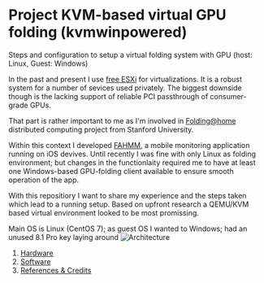 # Project KVM-based virtual GPU folding (kvmwinpowered)
Steps and configuration to setup a virtual folding system with GPU (host: Linux, Guest: Windows)

In the past and present I use [free ESXi](https://www.vmware.com/products/vsphere-hypervisor/gettingstarted) for virtualizations. It is a robust system for a number of sevices used privately. The biggest downside though is the lacking support of reliable PCI passthrough of consumer-grade GPUs.


That part is rather important to me as I'm involved in [Folding@home](http://folding.stanford.edu) distributed computing project from Stanford University.

Within this context I developed [FAHMM](http://www.fahmm.net), a mobile monitoring application  running on iOS devives. Until recently I was fine with only Linux as folding environment; but changes in the functionlaity required me to have at least one Windows-based GPU-folding client available to ensure smooth operation of the app. 


With this repositiory I want to share my experience and the steps taken which lead to a running setup. Based on upfront research   a QEMU/KVM based virtual environment looked to be most promissing. 


Main OS is Linux (CentOS 7); as guest OS I wanted to Windows; had an unused 8.1 Pro key laying around 
![Architecture](http://imageshack.com/a/img922/452/yT83Ux.png)

1. [Hardware](https://github.com/ChristianVirtual/kvmwinpowered/blob/master/hardware.md)
2. [Software](https://github.com/ChristianVirtual/kvmwinpowered/blob/master/software.md)
3. [References & Credits](https://github.com/ChristianVirtual/kvmwinpowered/blob/master/credits.md)


